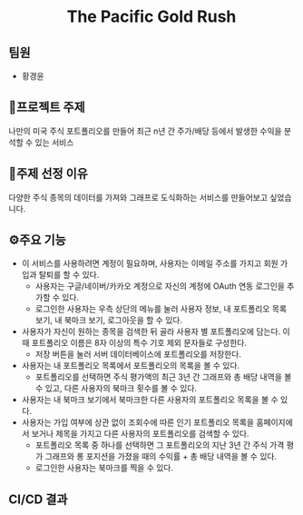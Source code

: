 <h1 align="center"> The Pacific Gold Rush </h1>

## 팀원
- 황경윤

## 📌프로젝트 주제
나만의 미국 주식 포트폴리오를 만들어 최근 n년 간 주가/배당 등에서 발생한 수익을 분석할 수 있는 서비스

## 📝주제 선정 이유
다양한 주식 종목의 데이터를 가져와 그래프로 도식화하는 서비스를 만들어보고 싶었습니다.

## ⚙️주요 기능
* 이 서비스를 사용하려면 계정이 필요하며, 사용자는 이메일 주소를 가지고 회원 가입과 탈퇴를 할 수 있다.
  * 사용자는 구글/네이버/카카오 계정으로 자신의 계정에 OAuth 연동 로그인을 추가할 수 있다.
  * 로그인한 사용자는 우측 상단의 메뉴를 눌러 사용자 정보, 내 포트폴리오 목록 보기, 내 북마크 보기, 로그아웃을 할 수 있다.
* 사용자가 자신이 원하는 종목을 검색한 뒤 골라 사용자 별 포트폴리오에 담는다. 이때 포트폴리오 이름은 8자 이상의 특수 기호 제외 문자들로 구성한다.
  * 저장 버튼을 눌러 서버 데이터베이스에 포트폴리오를 저장한다.
* 사용자는 내 포트폴리오 목록에서 포트폴리오의 목록을 볼 수 있다.
  * 포트폴리오를 선택하면 주식 평가액의 최근 3년 간 그래프와 총 배당 내역을 볼 수 있고, 다른 사용자의 북마크 횟수를 볼 수 있다.
* 사용자는 내 북마크 보기에서 북마크한 다른 사용자의 포트폴리오 목록을 볼 수 있다.
* 사용자는 가입 여부에 상관 없이 조회수에 따른 인기 포트폴리오 목록을 홈페이지에서 보거나 제목을 가지고 다른 사용자의 포트폴리오를 검색할 수 있다.
  * 포트폴리오 목록 중 하나를 선택하면 그 포트폴리오의 지난 3년 간 주식 가격 평가 그래프와 롱 포지션을 가졌을 때의 수익률 + 총 배당 내역을 볼 수 있다.
  * 로그인한 사용자는 북마크를 찍을 수 있다.

## CI/CD 결과


